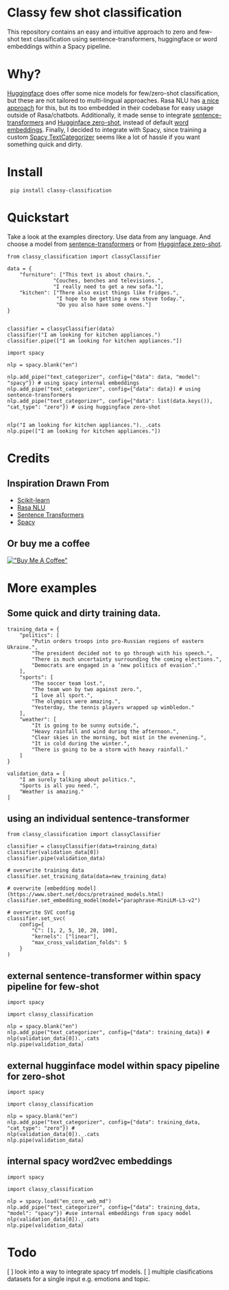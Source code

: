 # Classy few shot classification
This repository contains an easy and intuitive approach to zero and few-shot text classification using sentence-transformers, huggingface or word embeddings within a Spacy pipeline.
 
# Why?
[Huggingface](https://huggingface.co/) does offer some nice models for few/zero-shot classification, but these are not tailored to multi-lingual approaches. Rasa NLU has [a nice approach](https://rasa.com/blog/rasa-nlu-in-depth-part-1-intent-classification/) for this, but its too embedded in their codebase for easy usage outside of Rasa/chatbots. Additionally, it made sense to integrate [sentence-transformers](https://github.com/UKPLab/sentence-transformers) and [Hugginface zero-shot](https://huggingface.co/models?pipeline_tag=zero-shot-classification), instead of default [word embeddings](https://arxiv.org/abs/1301.3781). Finally, I decided to integrate with Spacy, since training a custom [Spacy TextCategorizer](https://spacy.io/api/textcategorizer) seems like a lot of hassle if you want something quick and dirty. 

# Install
``` pip install classy-classification```

# Quickstart
Take a look at the examples directory. Use data from any language. And choose a model from  [sentence-transformers](https://www.sbert.net/docs/pretrained_models.html) or from [Hugginface zero-shot](https://huggingface.co/models?pipeline_tag=zero-shot-classification).

```
from classy_classification import classyClassifier

data = {
    "furniture": ["This text is about chairs.",
               "Couches, benches and televisions.",
               "I really need to get a new sofa."],
    "kitchen": ["There also exist things like fridges.",
                "I hope to be getting a new stove today.",
                "Do you also have some ovens."]
}


classifier = classyClassifier(data)
classifier("I am looking for kitchen appliances.")
classifier.pipe(["I am looking for kitchen appliances."])

import spacy

nlp = spacy.blank("en")

nlp.add_pipe("text_categorizer", config={"data": data, "model": "spacy"}) # using spacy internal embeddings
nlp.add_pipe("text_categorizer", config={"data": data}) # using sentence-transformers
nlp.add_pipe("text_categorizer", config={"data": list(data.keys()), "cat_type": "zero"}) # using huggingface zero-shot


nlp("I am looking for kitchen appliances.")._.cats
nlp.pipe(["I am looking for kitchen appliances."])
```

# Credits
## Inspiration Drawn From
- [Scikit-learn](https://github.com/scikit-learn/scikit-learn)
- [Rasa NLU](https://github.com/RasaHQ/rasa) 
- [Sentence Transformers](https://github.com/UKPLab/sentence-transformers)
- [Spacy](https://github.com/explosion/spaCy)

## Or buy me a coffee
[!["Buy Me A Coffee"](https://www.buymeacoffee.com/assets/img/custom_images/orange_img.png)](https://www.buymeacoffee.com/98kf2552674)


# More examples
## Some quick and dirty training data.
``` 
training_data = {
    "politics": [
        "Putin orders troops into pro-Russian regions of eastern Ukraine.",
        "The president decided not to go through with his speech.",
        "There is much uncertainty surrounding the coming elections.",
        "Democrats are engaged in a ‘new politics of evasion’."
    ],
    "sports": [
        "The soccer team lost.",
        "The team won by two against zero.",
        "I love all sport.",
        "The olympics were amazing.",
        "Yesterday, the tennis players wrapped up wimbledon."
    ],
    "weather": [
        "It is going to be sunny outside.",
        "Heavy rainfall and wind during the afternoon.",
        "Clear skies in the morning, but mist in the evenening.",
        "It is cold during the winter.",
        "There is going to be a storm with heavy rainfall."
    ]
}

validation_data = [
    "I am surely talking about politics.",
    "Sports is all you need.",
    "Weather is amazing."
]
```


## using an individual sentence-transformer
```
from classy_classification import classyClassifier

classifier = classyClassifier(data=training_data)
classifier(validation_data[0])
classifier.pipe(validation_data)

# overwrite training data
classifier.set_training_data(data=new_training_data)

# overwrite [embedding model](https://www.sbert.net/docs/pretrained_models.html)
classifier.set_embedding_model(model="paraphrase-MiniLM-L3-v2")

# overwrite SVC config
classifier.set_svc(
    config={                              
        "C": [1, 2, 5, 10, 20, 100],
        "kernels": ["linear"],                              
        "max_cross_validation_folds": 5
    }
)
```

## external sentence-transformer within spacy pipeline for few-shot
```
import spacy

import classy_classification

nlp = spacy.blank("en")
nlp.add_pipe("text_categorizer", config={"data": training_data}) #
nlp(validation_data[0])._.cats
nlp.pipe(validation_data)
```

## external hugginface model within spacy pipeline for zero-shot
```
import spacy

import classy_classification

nlp = spacy.blank("en")
nlp.add_pipe("text_categorizer", config={"data": training_data, "cat_type": "zero"}) #
nlp(validation_data[0])._.cats
nlp.pipe(validation_data)
```
## internal spacy word2vec embeddings
```
import spacy

import classy_classification

nlp = spacy.load("en_core_web_md") 
nlp.add_pipe("text_categorizer", config={"data": training_data, "model": "spacy"}) #use internal embeddings from spacy model
nlp(validation_data[0])._.cats
nlp.pipe(validation_data)
```

# Todo

[ ] look into a way to integrate spacy trf models.
[ ] multiple clasifications datasets for a single input e.g. emotions and topic.

